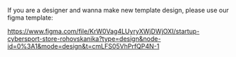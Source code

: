 If you are a designer and wanna make new template design, please use our figma template:

https://www.figma.com/file/KrW0Vag4LUyryXWjDWjOXI/startup-cybersport-store-rohovskanika?type=design&node-id=0%3A1&mode=design&t=cmLFS05VhPrfQP4N-1
